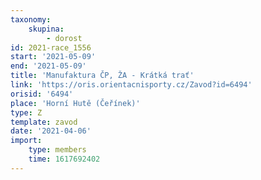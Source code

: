 ```yaml
---
taxonomy:
    skupina:
        - dorost
id: 2021-race_1556
start: '2021-05-09'
end: '2021-05-09'
title: 'Manufaktura ČP, ŽA - Krátká trať'
link: 'https://oris.orientacnisporty.cz/Zavod?id=6494'
orisid: '6494'
place: 'Horní Hutě (Čeřínek)'
type: Z
template: zavod
date: '2021-04-06'
import:
    type: members
    time: 1617692402
---
```



